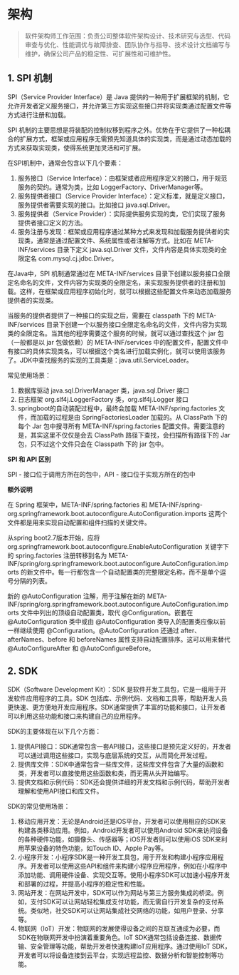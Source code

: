 # 架构

> 软件架构师工作范围：负责公司整体软件架构设计、技术研究与选型、代码审查与优化、性能调优与故障排查、团队协作与指导、技术设计文档编写与维护，确保公司产品的稳定性、可扩展性和可维护性。

## 1. SPI 机制

SPI（Service Provider Interface）是 Java 提供的一种用于扩展框架的机制，它允许开发者定义服务接口，并允许第三方实现这些接口并将实现类通过配置文件等方式进行注册和加载。

SPI 机制的主要思想是将装配的控制权移到程序之外。优势在于它提供了一种松耦合的扩展方式，框架或应用程序无需预先知道具体的实现类，而是通过动态加载的方式来获取实现类，使得系统更加灵活和可扩展。

在SPI机制中，通常会包含以下几个要素：

1. 服务接口（Service Interface）：由框架或者应用程序定义的接口，用于规范服务的契约。通常为类，比如 LoggerFactory、DriverManager等。
2. 服务提供者接口（Service Provider Interface）：定义标准，就是定义接口，服务提供者需要实现的接口。比如接口 java.sql.Driver。
3. 服务提供者（Service Provider）：实际提供服务实现的类，它们实现了服务提供者接口定义的方法。
4. 服务注册与发现：框架或应用程序通过某种方式来发现和加载服务提供者的实现类，通常是通过配置文件、系统属性或者注解等方式。比如在 META-INF/services 目录下定义 java.sql.Driver 文件，文件内容是具体实现类的全限定名 com.mysql.cj.jdbc.Driver。

在Java中，SPI 机制通常通过在 META-INF/services 目录下创建以服务接口全限定名命名的文件，文件内容为实现类的全限定名，来实现服务提供者的注册和加载。这样，在框架或应用程序初始化时，就可以根据这些配置文件来动态加载服务提供者的实现类。

当服务的提供者提供了一种接口的实现之后，需要在 classpath 下的 META-INF/services 目录下创建一个以服务接口全限定名命名的文件，文件内容为实现类的全限定名。当其他的程序需要这个服务的时候，就可以通过查找这个 jar 包（一般都是以 jar 包做依赖）的 META-INF/services 中的配置文件，配置文件中有接口的具体实现类名，可以根据这个类名进行加载实例化，就可以使用该服务了。JDK中查找服务的实现的工具类是：java.util.ServiceLoader。


常见使用场景：

1. 数据库驱动 java.sql.DriverManager 类，java.sql.Driver 接口
2. 日志框架 org.slf4j.LoggerFactory 类，org.slf4j.Logger 接口
3. springboot的自动装配过程中，最终会加载 META-INF/spring.factories 文件，而加载的过程是由 SpringFactoriesLoader 加载的。从 ClassPath 下的每个 Jar 包中搜寻所有 META-INF/spring.factories 配置文件。需要注意的是，其实这里不仅仅是会去 ClassPath 路径下查找，会扫描所有路径下的 Jar 包，只不过这个文件只会在 Classpath 下的 jar 包中。


**SPI 和 API 区别**

SPI - 接口位于调用方所在的包中，API - 接口位于实现方所在的包中

**额外说明**

在 Spring 框架中，META-INF/spring.factories 和 META-INF/spring-org.springframework.boot.autoconfigure.AutoConfiguration.imports 这两个文件都是用来实现自动配置和组件扫描的关键文件。

从spring boot2.7版本开始，应将 org.springframework.boot.autoconfigure.EnableAutoConfiguration 关键字下的 spring.factories 注册转移到名为 META-INF/spring/org.springframework.boot.autoconfigure.AutoConfiguration.imports 的新文件中。每一行都包含一个自动配置类的完整限定名称，而不是单个逗号分隔的列表。

新的 @AutoConfiguration 注解，用于注解在新的 META-INF/spring/org.springframework.boot.autoconfigure.AutoConfiguration.imports 文件中列出的顶级自动配置类，取代 @Configuration。嵌套在 @AutoConfiguration 类中或由 @AutoConfiguration 类导入的配置类应像以前一样继续使用 @Configuration。@AutoConfiguration 还通过 after、afterNames、before 和 beforeNames 属性支持自动配置排序。这可以用来替代 @AutoConfigureAfter 和 @AutoConfigureBefore。

## 2. SDK

SDK（Software Development Kit）：SDK 是软件开发工具包，它是一组用于开发软件应用程序的工具。SDK 包括库、示例代码、文档和工具等，帮助开发人员更快速、更方便地开发应用程序。SDK通常提供了丰富的功能和接口，让开发者可以利用这些功能和接口来构建自己的应用程序。

SDK的主要体现在以下几个方面：

1. 提供API接口：SDK通常包含一套API接口，这些接口是预先定义好的，开发者可以通过调用这些接口，实现与底层系统的交互，从而简化开发过程。
2. 提供库文件：SDK中通常包含一些库文件，这些库文件包含了大量的函数和类，开发者可以直接使用这些函数和类，而无需从头开始编写。
3. 提供文档和示例代码：SDK还会提供详细的开发文档和示例代码，帮助开发者理解和使用API接口和库文件。

SDK的常见使用场景：

1. 移动应用开发：无论是Android还是iOS平台，开发者可以使用相应的SDK来构建各类移动应用。例如，Android开发者可以使用Android SDK来访问设备的各种硬件功能，如摄像头、传感器等；iOS开发者则可以使用iOS SDK来利用苹果设备的特色功能，如Touch ID、Apple Pay等。
2. 小程序开发：小程序SDK是一种开发工具包，用于开发和构建小程序应用程序。开发者可以使用这些API和组件来构建小程序应用程序，例如在小程序中添加功能、调用硬件设备、实现交互等。使用小程序SDK可以加速小程序开发和部署的过程，并提高小程序的稳定性和性能。
3. 网站开发：在网站开发中，SDK可以作为网站与第三方服务集成的桥梁。例如，支付SDK可以让网站轻松集成支付功能，而无需自行开发复杂的支付系统。类似地，社交SDK可以让网站集成社交网络的功能，如用户登录、分享等。
4. 物联网（IoT）开发：物联网的发展使得设备之间的互联互通成为必要，而SDK在物联网开发中扮演着重要角色。IoT SDK通常包括设备连接、数据传输、安全管理等功能，帮助开发者快速构建IoT应用程序。通过使用IoT SDK，开发者可以将设备连接到云平台，实现远程监控、数据分析和智能控制等功能。

